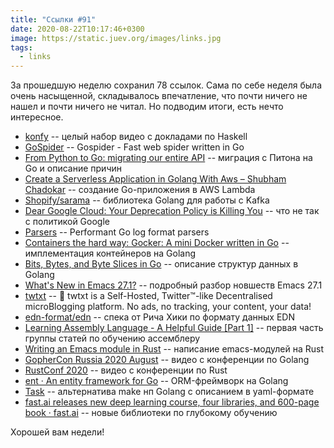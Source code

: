 ```yaml
---
title: "Ссылки #91"
date: 2020-08-22T10:17:46+0300
image: https://static.juev.org/images/links.jpg
tags:
  - links
---
```

За прошедшую неделю сохранил 78 ссылок. Сама по себе неделя была очень насыщенной, складывалось впечатление, что почти ничего не нашел и почти ничего не читал. Но подводим итоги, есть нечто интересное.

* [konfy](https://www.youtube.com/channel/UCiCM4CjouAflq5FlyehNoBg) -- целый набор видео с докладами по Haskell
* [GoSpider](https://github.com/jaeles-project/gospider) -- Gospider - Fast web spider written in Go
* [From Python to Go: migrating our entire API](https://www.repustate.com/blog/migrating-entire-api-go-python/) -- миграция с Питона на Go и описание причин
* [Create a Serverless Application in Golang With Aws – Shubham Chadokar](https://schadokar.dev/posts/create-a-serverless-application-in-golang-with-aws/) -- создание Go-приложения в AWS Lambda
* [Shopify/sarama](https://github.com/Shopify/sarama) -- библиотека Golang для работы с Kafka
* [Dear Google Cloud: Your Deprecation Policy is Killing You](https://medium.com/@steve.yegge/dear-google-cloud-your-deprecation-policy-is-killing-you-ee7525dc05dc) -- что не так с политикой Google
* [Parsers](https://github.com/apex/parsers) -- Performant Go log format parsers
* [Containers the hard way: Gocker: A mini Docker written in Go](https://github.com/shuveb/containers-the-hard-way) -- имплементация контейнеров на Golang
* [Bits, Bytes, and Byte Slices in Go](https://medium.com/@tyler_brewer2/bits-bytes-and-byte-slices-in-go-8a99012dcc8f) -- описание структур данных в Golang
* [What's New in Emacs 27.1?](https://www.masteringemacs.org/article/whats-new-in-emacs-27-1) -- подробный разбор новшеств Emacs 27.1
* [twtxt](https://github.com/prologic/twtxt) -- 📕 twtxt is a Self-Hosted, Twitter™-like Decentralised microBlogging platform. No ads, no tracking, your content, your data!
* [edn-format/edn](https://github.com/edn-format/edn) -- спека от Рича Хики по формату данных EDN
* [Learning Assembly Language - A Helpful Guide [Part 1]](https://www.techteaching.co.uk/posts/learning-assembly-language-a-helpful-guide-part-1) -- первая часть группы статей по обучению ассемблеру
* [Writing an Emacs module in Rust](https://ryanfaulhaber.com/posts/first-emacs-module-rust/) -- написание emacs-модулей на Rust
* [GopherCon Russia 2020 August](https://www.youtube.com/playlist?list=PLJTW0ZQ22rrEtvqbz0rxhNQTm0bkJV4Nb) -- видео с конференции по Golang
* [RustConf 2020](https://www.youtube.com/watch?v=ESXMg9OzWrQ&feature=emb_title) -- видео с конференции по Rust
* [ent · An entity framework for Go](https://entgo.io/) -- ORM-фреймворк на Golang
* [Task](https://taskfile.dev/#/) -- альтернатива make нп Golang с описанием в yaml-формате
* [fast.ai releases new deep learning course, four libraries, and 600-page book · fast.ai](https://www.fast.ai/2020/08/21/fastai2-launch/) -- новые библиотеки по глубокому обучению

Хорошей вам недели!
